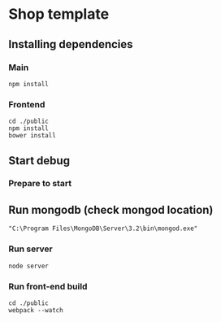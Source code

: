﻿# Shop template
## Installing dependencies
### Main
```
npm install
```
### Frontend
```
cd ./public
npm install
bower install
```

## Start debug
### Prepare to start
## Run mongodb (check mongod location)
```
"C:\Program Files\MongoDB\Server\3.2\bin\mongod.exe"
```
### Run server
```
node server
```
### Run front-end build
```
cd ./public
webpack --watch
```
